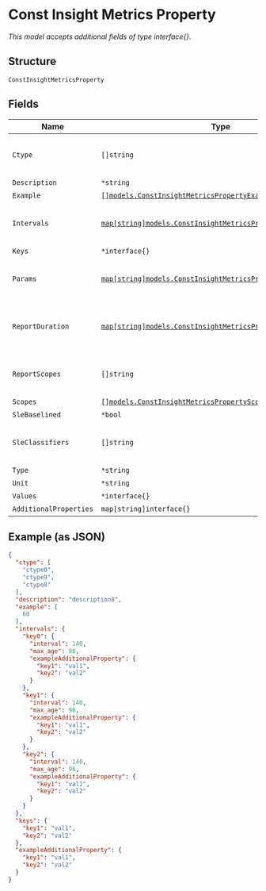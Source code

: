 
# Const Insight Metrics Property

*This model accepts additional fields of type interface{}.*

## Structure

`ConstInsightMetricsProperty`

## Fields

| Name | Type | Tags | Description |
|  --- | --- | --- | --- |
| `Ctype` | `[]string` | Optional | **Constraints**: *Unique Items Required* |
| `Description` | `*string` | Optional | - |
| `Example` | [`[]models.ConstInsightMetricsPropertyExample`](../../doc/models/containers/const-insight-metrics-property-example.md) | Optional | - |
| `Intervals` | [`map[string]models.ConstInsightMetricsPropertyInterval`](../../doc/models/const-insight-metrics-property-interval.md) | Optional | Property key is the interval (e.g. 10m, 1h, ...) |
| `Keys` | `*interface{}` | Optional | - |
| `Params` | [`map[string]models.ConstInsightMetricsPropertyParam`](../../doc/models/const-insight-metrics-property-param.md) | Optional | Property key is the parameter name |
| `ReportDuration` | [`map[string]models.ConstInsightMetricsPropertyReportDuration`](../../doc/models/const-insight-metrics-property-report-duration.md) | Optional | Property key is the duration (e.g. 1d, 1w, ...) |
| `ReportScopes` | `[]string` | Optional | **Constraints**: *Unique Items Required* |
| `Scopes` | [`[]models.ConstInsightMetricsPropertyScopeEnum`](../../doc/models/const-insight-metrics-property-scope-enum.md) | Optional | - |
| `SleBaselined` | `*bool` | Optional | - |
| `SleClassifiers` | `[]string` | Optional | **Constraints**: *Unique Items Required* |
| `Type` | `*string` | Optional | - |
| `Unit` | `*string` | Optional | - |
| `Values` | `*interface{}` | Optional | - |
| `AdditionalProperties` | `map[string]interface{}` | Optional | - |

## Example (as JSON)

```json
{
  "ctype": [
    "ctype0",
    "ctype9",
    "ctype8"
  ],
  "description": "description8",
  "example": [
    60
  ],
  "intervals": {
    "key0": {
      "interval": 140,
      "max_age": 96,
      "exampleAdditionalProperty": {
        "key1": "val1",
        "key2": "val2"
      }
    },
    "key1": {
      "interval": 140,
      "max_age": 96,
      "exampleAdditionalProperty": {
        "key1": "val1",
        "key2": "val2"
      }
    },
    "key2": {
      "interval": 140,
      "max_age": 96,
      "exampleAdditionalProperty": {
        "key1": "val1",
        "key2": "val2"
      }
    }
  },
  "keys": {
    "key1": "val1",
    "key2": "val2"
  },
  "exampleAdditionalProperty": {
    "key1": "val1",
    "key2": "val2"
  }
}
```

